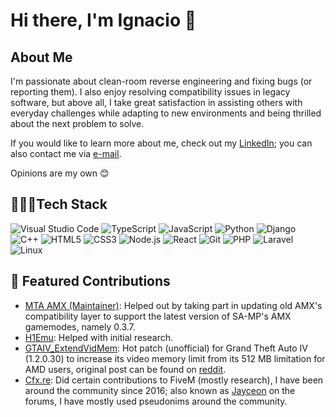 # Hi there, I'm Ignacio 👋

## About Me
I'm passionate about clean-room reverse engineering and fixing bugs (or reporting them). I also enjoy resolving compatibility issues in legacy software, but above all, I take great satisfaction in assisting others with everyday challenges while adapting to new environments and being thrilled about the next problem to solve.

If you would like to learn more about me, check out my [LinkedIn](https://linkedin.com/in/colistro123); you can also contact me via [e-mail](mailto:colistro123@aol.com). 

Opinions are my own 😊

## 👨🏻‍💻Tech Stack
![Visual Studio Code](https://img.shields.io/badge/Visual%20Studio%20Code-0078d7.svg?style=flat-square&logo=visual-studio-code&logoColor=white)
![TypeScript](https://img.shields.io/badge/TypeScript-%23007ACC.svg?style=flat-square&logo=typescript&logoColor=white)
![JavaScript](https://img.shields.io/badge/-JavaScript-F7DF1E?style=flat-square&logo=javascript&logoColor=black)
![Python](https://img.shields.io/badge/-Python-3776AB?style=flat-square&logo=python&logoColor=white)
![Django](https://img.shields.io/badge/django-%23092E20.svg?style=flat-square&logo=django&logoColor=white)
![C++](https://img.shields.io/badge/-C++-00599C?style=flat-square&logo=c%2B%2B&logoColor=white)
![HTML5](https://img.shields.io/badge/-HTML5-E34F26?style=flat-square&logo=html5&logoColor=white)
![CSS3](https://img.shields.io/badge/-CSS3-1572B6?style=flat-square&logo=css3&logoColor=white)
![Node.js](https://img.shields.io/badge/-Node.js-339933?style=flat-square&logo=node.js&logoColor=white)
![React](https://img.shields.io/badge/-React-61DAFB?style=flat-square&logo=react&logoColor=black)
![Git](https://img.shields.io/badge/-Git-F05032?style=flat-square&logo=git&logoColor=white)
![PHP](https://img.shields.io/badge/PHP-%23777BB4.svg?style=flat-square&logo=php&logoColor=white)
![Laravel](https://img.shields.io/badge/Laravel-%23FF2D20.svg?style=flat-square&logo=laravel&logoColor=white)
![Linux](https://img.shields.io/badge/Linux-FCC624?style=flat-square&logo=linux&logoColor=black)

## 🌟 Featured Contributions
- [MTA AMX (Maintainer)](https://github.com/multitheftauto/amx/commits?author=colistro123): Helped out by taking part in updating old AMX's compatibility layer to support the latest version of SA-MP's AMX gamemodes, namely 0.3.7.
- [H1Emu](https://github.com/H1emu/h1z1-server): Helped with initial research.
- [GTAIV_ExtendVidMem](https://github.com/colistro123/GTAIV_ExtendVidMem): Hot patch (unofficial) for Grand Theft Auto IV (1.2.0.30) to increase its video memory limit from its 512 MB limitation for AMD users, original post can be found on [reddit](https://www.reddit.com/r/pcgaming/comments/fmppho/gta_iv_unofficial_patch_for_the_512_mb_limit_in/).
- [Cfx.re](https://cfx.re): Did certain contributions to FiveM (mostly research), I have been around the community since 2016; also known as [Jayceon](https://forum.cfx.re/u/jayceon) on the forums, I have mostly used pseudonims around the community.
